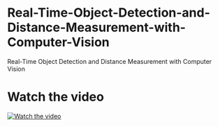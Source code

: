 # Real-Time-Object-Detection-and-Distance-Measurement-with-Computer-Vision
Real-Time Object Detection and Distance Measurement with Computer Vision


# Watch the video

[![Watch the video](https://github.com/noorkhokhar99/Real-Time-Object-Detection-and-Distance-Measurement-with-Computer-Vision/blob/main/Real%20Time%20Object%20Detection%20and%20Distance%20Measurement%20with%20Computer%20Vision%20(1).png)](https://www.youtube.com/watch?v=8zPOF7_RT5M)
